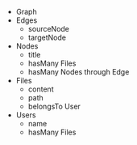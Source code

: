 - Graph
- Edges
	- sourceNode
	- targetNode
- Nodes
	- title
	- hasMany Files
	- hasMany Nodes through Edge
- Files
	- content
	- path
	- belongsTo User
- Users
	- name
	- hasMany Files